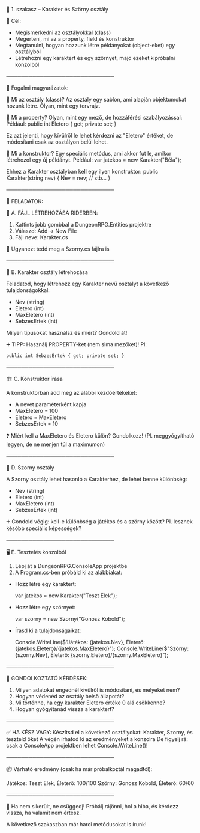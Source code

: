 📌 1. szakasz – Karakter és Szörny osztály

🎯 Cél:
- Megismerkedni az osztályokkal (class)
- Megérteni, mi az a property, field és konstruktor
- Megtanulni, hogyan hozzunk létre példányokat (object-eket) egy osztályból
- Létrehozni egy karaktert és egy szörnyet, majd ezeket kipróbálni konzolból

─────────────────────────────

🧩 Fogalmi magyarázatok:

🔹 Mi az osztály (class)?
Az osztály egy sablon, ami alapján objektumokat hozunk létre. Olyan, mint egy tervrajz.

🔹 Mi a property?
Olyan, mint egy mező, de hozzáférési szabályozással:
Például:
    public int Eletero { get; private set; }

Ez azt jelenti, hogy kívülről le lehet kérdezni az "Eletero" értéket,
de módosítani csak az osztályon belül lehet.

🔹 Mi a konstruktor?
Egy speciális metódus, ami akkor fut le, amikor létrehozol egy új példányt.
Például:
    var jatekos = new Karakter("Béla");

Ehhez a Karakter osztályban kell egy ilyen konstruktor:
    public Karakter(string nev)
    {
        Nev = nev;
        // stb...
    }

─────────────────────────────

🧪 FELADATOK:

📁 A. FÁJL LÉTREHOZÁSA RIDERBEN:
1. Kattints jobb gombbal a DungeonRPG.Entities projektre
2. Válaszd: Add → New File
3. Fájl neve: Karakter.cs

📁 Ugyanezt tedd meg a Szorny.cs fájlra is

─────────────────────────────

🧱 B. Karakter osztály létrehozása

Feladatod, hogy létrehozz egy Karakter nevű osztályt a következő tulajdonságokkal:

- Nev (string)
- Eletero (int)
- MaxEletero (int)
- SebzesErtek (int)

Milyen típusokat használsz és miért? Gondold át!

➕ TIPP:
Használj PROPERTY-ket (nem sima mezőket)!
Pl:

    public int SebzesErtek { get; private set; }

─────────────────────────────

🏗 C. Konstruktor írása

A konstruktorban add meg az alábbi kezdőértékeket:

- A nevet paraméterként kapja
- MaxEletero = 100
- Eletero = MaxEletero
- SebzesErtek = 10

❓ Miért kell a MaxEletero és Eletero külön? Gondolkozz!
(Pl. meggyógyítható legyen, de ne menjen túl a maximumon)

─────────────────────────────

🧟 D. Szorny osztály

A Szorny osztály lehet hasonló a Karakterhez, de lehet benne különbség:

- Nev (string)
- Eletero (int)
- MaxEletero (int)
- SebzesErtek (int)

➕ Gondold végig: kell-e különbség a játékos és a szörny között?
Pl. lesznek később speciális képességek?

─────────────────────────────

🖥 E. Tesztelés konzolból

1. Lépj át a DungeonRPG.ConsoleApp projektbe
2. A Program.cs-ben próbáld ki az alábbiakat:

- Hozz létre egy karaktert:

    var jatekos = new Karakter("Teszt Elek");

- Hozz létre egy szörnyet:

    var szorny = new Szorny("Gonosz Kobold");

- Írasd ki a tulajdonságaikat:

    Console.WriteLine($"Játékos: {jatekos.Nev}, Életerő: {jatekos.Eletero}/{jatekos.MaxEletero}");
    Console.WriteLine($"Szörny: {szorny.Nev}, Életerő: {szorny.Eletero}/{szorny.MaxEletero}");

─────────────────────────────

🧠 GONDOLKOZTATÓ KÉRDÉSEK:

1. Milyen adatokat engednél kívülről is módosítani, és melyeket nem?
2. Hogyan védenéd az osztály belső állapotát?
3. Mi történne, ha egy karakter Eletero értéke 0 alá csökkenne?
4. Hogyan gyógyítanád vissza a karaktert?

─────────────────────────────

✅ HA KÉSZ VAGY:
Készítsd el a következő osztályokat: Karakter, Szorny, és teszteld őket
A végén írhatod ki az eredményeket a konzolra
De figyelj rá: csak a ConsoleApp projektben lehet Console.WriteLine()!

─────────────────────────────

📦 Várható eredmény (csak ha már próbálkoztál magadtól):

Játékos: Teszt Elek, Életerő: 100/100
Szörny: Gonosz Kobold, Életerő: 60/60

─────────────────────────────

💬 Ha nem sikerült, ne csüggedj! Próbálj rájönni, hol a hiba,
és kérdezz vissza, ha valamit nem értesz.

A következő szakaszban már harci metódusokat is írunk!
